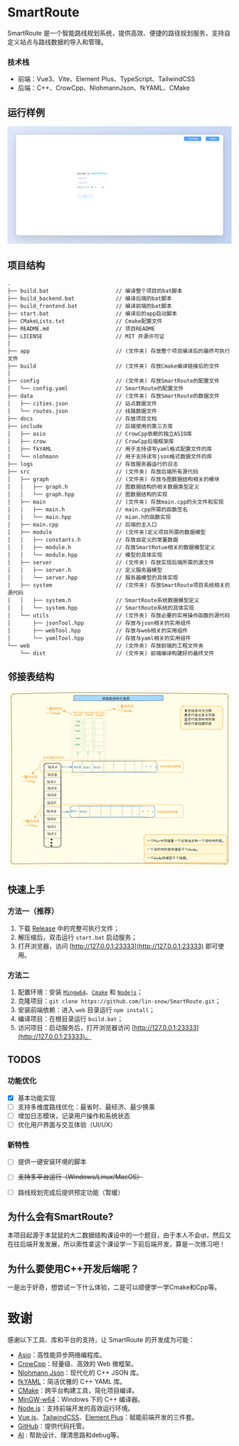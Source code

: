 # SmartRoute
SmartRoute 是一个智能路线规划系统，提供高效、便捷的路径规划服务，支持自定义站点与路线数据的导入和管理。

### 技术栈
- 前端：Vue3、Vite、Element Plus、TypeScript、TailwindCSS
- 后端：C++、CrowCpp、NlohmannJson、fkYAML、CMake

## 运行样例
![SmartRoute](./docs/homepage.png)

## 项目结构
``` shell
.
├── build.bat                     // 编译整个项目的bat脚本
├── build_backend.bat             // 编译后端的bat脚本
├── build_frontend.bat            // 编译前端的bat脚本
├── start.bat                     // 编译后的app启动脚本
├── CMakeLists.txt                // Cmake配置文件
├── README.md                     // 项目README
├── LICENSE                       // MIT 开源许可证
│
├── app                           // (文件夹) 存放整个项目编译后的最终可执行文件
├── build                         // (文件夹) 存放Cmake编译链接后的文件
│
├── config                        // (文件夹) 存放SmartRoute的配置文件
│   └── config.yaml               // SmartRoute的配置文件
├── data                          // (文件夹) 存放SmartRoute的数据文件
│   ├── cities.json               // 站点数据文件
│   └── routes.json               // 线路数据文件
├── docs                          // 存放项目文档
├── include                       // 后端使用的第三方库
│   ├── asio                      // CrowCpp依赖的独立ASIO库
│   ├── crow                      // CrowCpp后端框架库
│   ├── fkYAML                    // 用于支持读写yaml格式配置文件的库
│   └── nlohmann                  // 用于支持读写json格式数据文件的库
├── logs                          // 存放服务器运行的日志
├── src                           // (文件夹) 存放后端所有源代码
│   ├── graph                     // (文件夹) 存放与图数据结构相关的模块
│   │   ├── graph.h               // 图数据结构的相关数据类型定义
│   │   └── graph.hpp             // 图数据结构的实现
│   ├── main                      // (文件夹) 存放main.cpp的头文件和实现
│   │   ├── main.h                // main.cpp所需的函数签名
│   │   └── main.hpp              // mian.h的函数实现
│   ├── main.cpp                  // 后端的主入口
│   ├── module                    // (文件夹)定义项目所需的数据模型
│   │   ├── constants.h           // 存放自定义的常量数据
│   │   ├── module.h              // 存放SmartRotue相关的数据模型定义
│   │   └── module.hpp            // 模型的具体实现
│   ├── server                    // (文件夹) 存放实现后端所需的源文件
│   │   ├── server.h              // 定义服务器模型
│   │   └── server.hpp            // 服务器模型的具体实现
│   ├── system                    // (文件夹) 存放SmartRoute项目系统相关的源代码
│   │   ├── system.h              // SmartRoute系统数据模型定义
│   │   └── system.hpp            // SmartRoute系统的具体实现
│   └── utils                     // (文件夹) 存放必要的实用操作函数的源代码
│       ├── jsonTool.hpp          // 存放与json相关的实用组件
│       ├── webTool.hpp           // 存放与web相关的实用组件
│       └── yamlTool.hpp          // 存放与yaml相关的实用组件
└── web                           // (文件夹) 存放前端的工程文件夹
    └── dist                      // (文件夹) 前端编译构建好的最终文件

```

## 邻接表结构
![AdjacencyList Structure](./docs/AdjacencyListStructure.png)

## 快速上手
### 方法一（推荐）
1. 下载 [Release](https://github.com/lin-snow/SmartRoute/releases) 中的完整可执行文件；
2. 解压缩后，双击运行 `start.bat` 启动服务；
3. 打开浏览器，访问 [http://127.0.0.1:23333](http://127.0.0.1:23333) 即可使用。

### 方法二
1. 配置环境：安装 [`Mingw64`](https://www.mingw-w64.org/)、[`Cmake`](https://cmake.org/) 和 [`Nodejs`](https://nodejs.org/)；
2. 克隆项目：`git clone https://github.com/lin-snow/SmartRoute.git`；
3. 安装前端依赖：进入 `web` 目录运行 `npm install`；
4. 编译项目：在根目录运行 `build.bat`；
5. 访问项目：启动服务后，打开浏览器访问 [http://127.0.0.1:23333](http://127.0.0.1:23333)。

## TODOS
### 功能优化
- [x] 基本功能实现
- [ ] 支持多维度路线优化：最省时、最经济、最少换乘
- [ ] 增加日志模块，记录用户操作和系统状态
- [ ] 优化用户界面与交互体验（UI/UX）

### 新特性
- [ ] 提供一键安装环境的脚本
- [ ] ~~支持多平台运行（Windows/Linux/MacOS）~~
- [ ] 路线规划完成后提供预定功能（暂缓）
 

## 为什么会有SmartRoute?
本项目起源于本鼠鼠的大二数据结构课设中的一个题目，由于本人不会qt，然后又在往后端开发发展，所以索性拿这个课设学一下前后端开发，算是一次练习吧！

## 为什么要使用C++开发后端呢？
一是出于好奇，想尝试一下什么体验，二是可以顺便学一学Cmake和Cpp等。

# 致谢
感谢以下工具、库和平台的支持，让 SmartRoute 的开发成为可能：

- [Asio](https://think-async.com/Asio)：高性能异步网络编程库。
- [CrowCpp](https://github.com/CrowCpp/Crow)：轻量级、高效的 Web 微框架。
- [Nlohmann Json](https://github.com/nlohmann/json)：现代化的 C++ JSON 库。
- [fkYAML](https://github.com/fktn-k/fkYAML)：简洁优雅的 C++ YAML 库。
- [CMake](https://cmake.org/)：跨平台构建工具，简化项目编译。
- [MinGW-w64](https://www.mingw-w64.org/)：Windows 下的 C++ 编译器。
- [Node.js](https://nodejs.org/)：支持前端开发的高效运行环境。
- [Vue.js](https://vuejs.org/)、[TailwindCSS](https://tailwindcss.com/)、[Element Plus](https://element-plus.org/)：赋能前端开发的三件套。
- [GitHub](https://github.com/)：提供代码托管。
- [AI]() : 帮助设计、理清思路和debug等。
